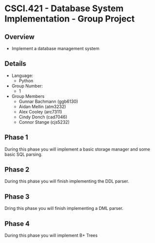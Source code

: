 # CSCI.421 - Database System Implementation - Group Project
## Overview
- Implement a database management system

## Details
- Language:
  - Python
- Group Number:
  - 1
- Group Members
  - Gunnar Bachmann (ggb6130)
  - Aidan Mellin (atm3232)
  - Alex Cooley (arc7311)
  - Cindy Donch (cad7046)
  - Connor Stange (cjs5232)

## Phase 1
During this phase you will implement a basic storage manager and some basic SQL parsing.

## Phase 2
During this phase you will finish implementing the DDL parser.

## Phase 3
Dring this phase you will finish implementing a DML parser.

## Phase 4
During this phase you will implement B+ Trees
